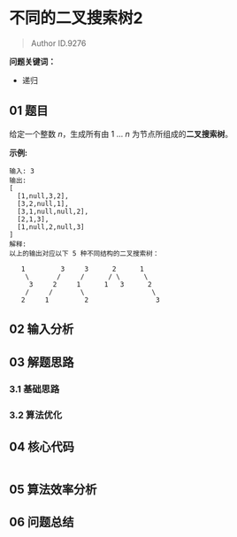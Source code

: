 # 不同的二叉搜索树2
> Author ID.9276 

**问题关键词：**

- 递归

## 01 题目

给定一个整数 *n*，生成所有由 1 ... *n* 为节点所组成的**二叉搜索树**。

**示例:**

```
输入: 3
输出:
[
  [1,null,3,2],
  [3,2,null,1],
  [3,1,null,null,2],
  [2,1,3],
  [1,null,2,null,3]
]
解释:
以上的输出对应以下 5 种不同结构的二叉搜索树：

   1         3     3      2      1
    \       /     /      / \      \
     3     2     1      1   3      2
    /     /       \                 \
   2     1         2                 3
```

## 02 输入分析



## 03 解题思路

### 3.1 基础思路



### 3.2 算法优化



## 04 核心代码

```c++

```



## 05 算法效率分析



## 06 问题总结

